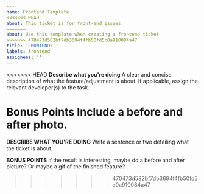 ```yaml
---
name: Frontend Template
<<<<<<< HEAD
about: This ticket is for front-end issues
=======
about: Use this template when creating a frontend ticket
>>>>>>> 470473d582bf7db3694f4fb50fd5c0a910084a47
title: 'FRONTEND: '
labels: frontend
assignees: ''
---
```


<<<<<<< HEAD
**Describe what you're doing**
A clear and concise description of what the feature/adjustment is about.
If applicable, assign the relevant developer(s) to the task.

**Bonus Points**
Include a before and after photo.
=======
**DESCRIBE WHAT YOU'RE DOING**
Write a sentence or two detailing what the ticket is about.

**BONUS POINTS**
If the result is interesting, maybe do a before and after picture? Or maybe a gif of the finished feature?
>>>>>>> 470473d582bf7db3694f4fb50fd5c0a910084a47

